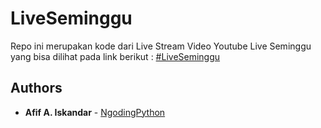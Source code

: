 # LiveSeminggu

Repo ini merupakan kode dari Live Stream Video Youtube Live Seminggu yang bisa dilihat pada link berikut :
[#LiveSeminggu](https://www.youtube.com/playlist?list=PLl-Zj2iuqlwviXEWkyT08NbK54kpa5cvu)

## Authors

* **Afif A. Iskandar** - [NgodingPython](https://youtube.com/NgodingPython)
